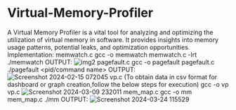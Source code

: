 # Virtual-Memory-Profiler
A Virtual Memory Profiler is a vital tool for analyzing and optimizing the utilization of virtual memory in software. It provides insights into memory usage patterns, potential leaks, and optimization opportunities. ​
Implementation:
memwatch.c
gcc -o memwatch memwatch.c -lrt
./memwatch <pid>
OUTPUT:
![img2](https://github.com/Sirius241/Virtual-Memory-Profiler/assets/130964012/0b552c4d-ae97-4a3c-8822-97afa6ca8a56)
pagefault.c
gcc -o pagefault pagefault.c
./pagefault <pid/command name>
OUTPUT:
![Screenshot 2024-02-15 072045](https://github.com/Sirius241/Virtual-Memory-Profiler/assets/130964012/580c6804-964b-4cfc-ad5d-44f936e99b30)
vp.c
(To obtain data in csv format for dashboard or graph creation,follow the below steps for execution)
gcc -o vp vp.c
![Screenshot 2024-03-09 232011](https://github.com/Sirius241/Virtual-Memory-Profiler/assets/130964012/966cdeed-d32f-4ad5-a1fd-ba55b074f159)
mem_map.c
gcc -o mm mem_map.c
./mm <pid>
OUTPUT:
![Screenshot 2024-03-24 115529](https://github.com/Sirius241/Virtual-Memory-Profiler/assets/130964012/1fd4db43-8e80-4688-8861-506c8286c22c)
